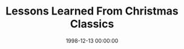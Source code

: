 ---
layout: series
series: "Lessons Learned From Christmas Classics"
permalink: "/lessons-learned-from-christmas-classics/"
title: Lessons Learned From Christmas Classics
date: 1998-12-13 00:00:00
endDate: 1998-12-27 00:00:00
description: "Sure they're nostalgic and fun to watch... but can we learn a thing or two from these holiday classics? "
src: "http://s3.amazonaws.com/crossroads-media/images/legacy/content/GenericCrnerSign.jpg"
---